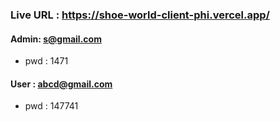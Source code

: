 ### Live URL : https://shoe-world-client-phi.vercel.app/

#### Admin: s@gmail.com 
- pwd : 1471

#### User : abcd@gmail.com
- pwd : 147741
